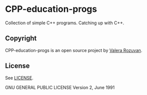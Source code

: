 # CPP-education-progs
Collection of simple C++ programs. Catching up with C++.

Copyright
---------

CPP-education-progs is an open source project by
[Valera Rozuvan](http://valera.rozuvan.net/).

License
-------

See [LICENSE](https://github.com/valera-rozuvan/CPP-education-progs/blob/master/LICENSE).

GNU GENERAL PUBLIC LICENSE Version 2, June 1991

